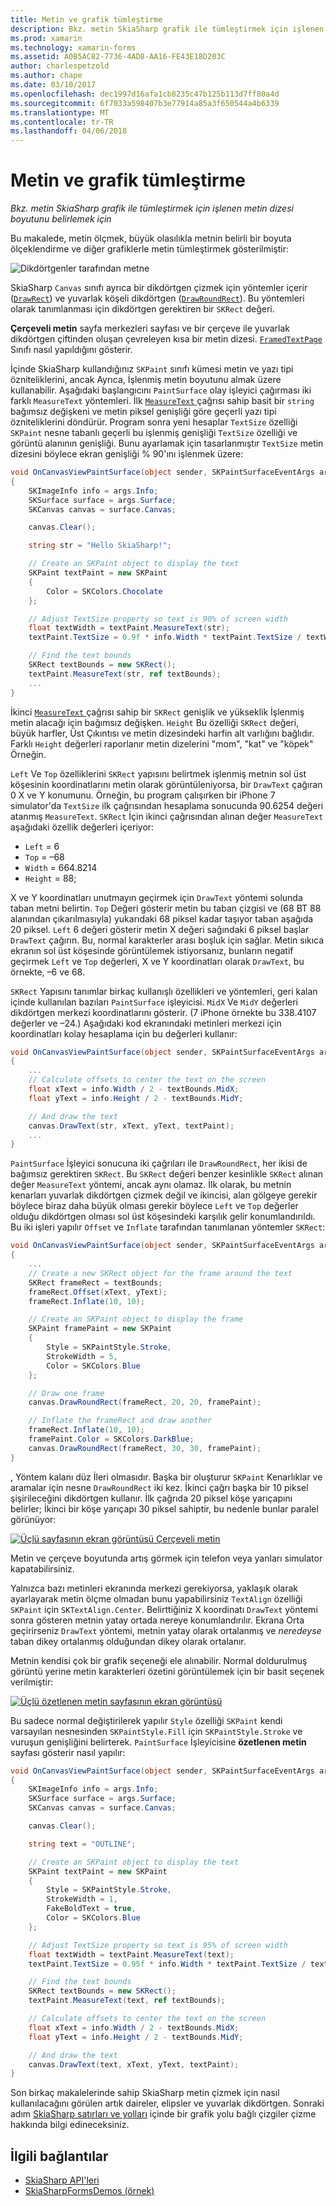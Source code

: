 ```yaml
---
title: Metin ve grafik tümleştirme
description: Bkz. metin SkiaSharp grafik ile tümleştirmek için işlenen metin dizesi boyutunu belirlemek için
ms.prod: xamarin
ms.technology: xamarin-forms
ms.assetid: A0B5AC82-7736-4AD8-AA16-FE43E18D203C
author: charlespetzold
ms.author: chape
ms.date: 03/10/2017
ms.openlocfilehash: dec1997d16afa1cb8235c47b125b113d7ff80a4d
ms.sourcegitcommit: 6f7033a598407b3e77914a85a3f650544a4b6339
ms.translationtype: MT
ms.contentlocale: tr-TR
ms.lasthandoff: 04/06/2018
---
```

# <a name="integrating-text-and-graphics"></a>Metin ve grafik tümleştirme

_Bkz. metin SkiaSharp grafik ile tümleştirmek için işlenen metin dizesi boyutunu belirlemek için_

Bu makalede, metin ölçmek, büyük olasılıkla metnin belirli bir boyuta ölçeklendirme ve diğer grafiklerle metin tümleştirmek gösterilmiştir:

![](text-images/textandgraphicsexample.png "Dikdörtgenler tarafından metne")

SkiaSharp `Canvas` sınıfı ayrıca bir dikdörtgen çizmek için yöntemler içerir ([`DrawRect`](https://developer.xamarin.com/api/member/SkiaSharp.SKCanvas.DrawRect/p/SkiaSharp.SKRect/SkiaSharp.SKPaint/)) ve yuvarlak köşeli dikdörtgen ([`DrawRoundRect`](https://developer.xamarin.com/api/member/SkiaSharp.SKCanvas.DrawRoundRect/p/SkiaSharp.SKRect/System.Single/System.Single/SkiaSharp.SKPaint/)). Bu yöntemleri olarak tanımlanması için dikdörtgen gerektiren bir `SKRect` değeri.

**Çerçeveli metin** sayfa merkezleri sayfası ve bir çerçeve ile yuvarlak dikdörtgen çiftinden oluşan çevreleyen kısa bir metin dizesi. [ `FramedTextPage` ](https://github.com/xamarin/xamarin-forms-samples/blob/master/SkiaSharpForms/Demos/Demos/SkiaSharpFormsDemos/Basics/FramedTextPage.cs) Sınıfı nasıl yapıldığını gösterir.

İçinde SkiaSharp kullandığınız `SKPaint` sınıfı kümesi metin ve yazı tipi özniteliklerini, ancak Ayrıca, İşlenmiş metin boyutunu almak üzere kullanabilir. Aşağıdaki başlangıcını `PaintSurface` olay işleyici çağırması iki farklı `MeasureText` yöntemleri. İlk [ `MeasureText` ](https://developer.xamarin.com/api/member/SkiaSharp.SKPaint.MeasureText/p/System.String/) çağrısı sahip basit bir `string` bağımsız değişkeni ve metin piksel genişliği göre geçerli yazı tipi özniteliklerini döndürür. Program sonra yeni hesaplar `TextSize` özelliği `SKPaint` nesne tabanlı geçerli bu işlenmiş genişliği `TextSize` özelliği ve görüntü alanının genişliği. Bunu ayarlamak için tasarlanmıştır `TextSize` metin dizesini böylece ekran genişliği % 90'ını işlenmek üzere:

```csharp
void OnCanvasViewPaintSurface(object sender, SKPaintSurfaceEventArgs args)
{
    SKImageInfo info = args.Info;
    SKSurface surface = args.Surface;
    SKCanvas canvas = surface.Canvas;

    canvas.Clear();

    string str = "Hello SkiaSharp!";

    // Create an SKPaint object to display the text
    SKPaint textPaint = new SKPaint
    {
        Color = SKColors.Chocolate
    };

    // Adjust TextSize property so text is 90% of screen width
    float textWidth = textPaint.MeasureText(str);
    textPaint.TextSize = 0.9f * info.Width * textPaint.TextSize / textWidth;

    // Find the text bounds
    SKRect textBounds = new SKRect();
    textPaint.MeasureText(str, ref textBounds);
    ...
}
```

İkinci [ `MeasureText` ](https://developer.xamarin.com/api/member/SkiaSharp.SKPaint.MeasureText/p/System.String/SkiaSharp.SKRect@/) çağrısı sahip bir `SKRect` genişlik ve yükseklik İşlenmiş metin alacağı için bağımsız değişken. `Height` Bu özelliği `SKRect` değeri, büyük harfler, Üst Çıkıntısı ve metin dizesindeki harfin alt varlığını bağlıdır. Farklı `Height` değerleri raporlanır metin dizelerini "mom", "kat" ve "köpek" Örneğin.

`Left` Ve `Top` özelliklerini `SKRect` yapısını belirtmek işlenmiş metnin sol üst köşesinin koordinatlarını metin olarak görüntüleniyorsa, bir `DrawText` çağıran 0 X ve Y konumunu. Örneğin, bu program çalışırken bir iPhone 7 simulator'da `TextSize` ilk çağrısından hesaplama sonucunda 90.6254 değeri atanmış `MeasureText`. `SKRect` İçin ikinci çağrısından alınan değer `MeasureText` aşağıdaki özellik değerleri içeriyor:

- `Left` = 6
- `Top` = &ndash;68
- `Width` = 664.8214
- `Height` = 88;

X ve Y koordinatları unutmayın geçirmek için `DrawText` yöntemi solunda taban metni belirtin. `Top` Değeri gösterir metin bu taban çizgisi ve (68 BT 88 alanından çıkarılmasıyla) yukarıdaki 68 piksel kadar taşıyor taban aşağıda 20 piksel. `Left` 6 değeri gösterir metin X değeri sağındaki 6 piksel başlar `DrawText` çağırın. Bu, normal karakterler arası boşluk için sağlar. Metin sıkıca ekranın sol üst köşesinde görüntülemek istiyorsanız, bunların negatif geçirmek `Left` ve `Top` değerleri, X ve Y koordinatları olarak `DrawText`, bu örnekte, &ndash;6 ve 68.

`SKRect` Yapısını tanımlar birkaç kullanışlı özellikleri ve yöntemleri, geri kalan içinde kullanılan bazıları `PaintSurface` işleyicisi. `MidX` Ve `MidY` değerleri dikdörtgen merkezi koordinatlarını gösterir. (7 iPhone örnekte bu 338.4107 değerler ve &ndash;24.) Aşağıdaki kod ekranındaki metinleri merkezi için koordinatları kolay hesaplama için bu değerleri kullanır:

```csharp
void OnCanvasViewPaintSurface(object sender, SKPaintSurfaceEventArgs args)
{
    ...
    // Calculate offsets to center the text on the screen
    float xText = info.Width / 2 - textBounds.MidX;
    float yText = info.Height / 2 - textBounds.MidY;

    // And draw the text
    canvas.DrawText(str, xText, yText, textPaint);
    ...
}
```

`PaintSurface` İşleyici sonucuna iki çağrıları ile `DrawRoundRect`, her ikisi de bağımsız gerektiren `SKRect`. Bu `SKRect` değeri benzer kesinlikle `SKRect` alınan değer `MeasureText` yöntemi, ancak aynı olamaz. İlk olarak, bu metnin kenarları yuvarlak dikdörtgen çizmek değil ve ikincisi, alan gölgeye gerekir böylece biraz daha büyük olması gerekir böylece `Left` ve `Top` değerler olduğu dikdörtgen olması sol üst köşesindeki karşılık gelir konumlandırıldı. Bu iki işleri yapılır `Offset` ve `Inflate` tarafından tanımlanan yöntemler `SKRect`:

```csharp
void OnCanvasViewPaintSurface(object sender, SKPaintSurfaceEventArgs args)
{
    ...
    // Create a new SKRect object for the frame around the text
    SKRect frameRect = textBounds;
    frameRect.Offset(xText, yText);
    frameRect.Inflate(10, 10);

    // Create an SKPaint object to display the frame
    SKPaint framePaint = new SKPaint
    {
        Style = SKPaintStyle.Stroke,
        StrokeWidth = 5,
        Color = SKColors.Blue
    };

    // Draw one frame
    canvas.DrawRoundRect(frameRect, 20, 20, framePaint);

    // Inflate the frameRect and draw another
    frameRect.Inflate(10, 10);
    framePaint.Color = SKColors.DarkBlue;
    canvas.DrawRoundRect(frameRect, 30, 30, framePaint);
}
```

, Yöntem kalanı düz İleri olmasıdır. Başka bir oluşturur `SKPaint` Kenarlıklar ve aramalar için nesne `DrawRoundRect` iki kez. İkinci çağrı başka bir 10 piksel şişirileceğini dikdörtgen kullanır. İlk çağrıda 20 piksel köşe yarıçapını belirler; İkinci bir köşe yarıçapı 30 piksel sahiptir, bu nedenle bunlar paralel görünüyor:

 [![](text-images/framedtext-small.png "Üçlü sayfasının ekran görüntüsü Çerçeveli metin")](text-images/framedtext-large.png#lightbox "Üçlü sayfasının ekran görüntüsü Çerçeveli metin")

Metin ve çerçeve boyutunda artış görmek için telefon veya yanları simulator kapatabilirsiniz.

Yalnızca bazı metinleri ekranında merkezi gerekiyorsa, yaklaşık olarak ayarlayarak metin ölçme olmadan bunu yapabilirsiniz `TextAlign` özelliği `SKPaint` için `SKTextAlign.Center`. Belirttiğiniz X koordinatı `DrawText` yöntemi sonra gösteren metnin yatay ortada nereye konumlandırılır. Ekrana Orta geçirirseniz `DrawText` yöntemi, metnin yatay olarak ortalanmış ve *neredeyse* taban dikey ortalanmış olduğundan dikey olarak ortalanır.

Metnin kendisi çok bir grafik seçeneği ele alınabilir. Normal doldurulmuş görüntü yerine metin karakterleri özetini görüntülemek için bir basit seçenek verilmiştir:

[![](text-images/outlinedtext-small.png "Üçlü özetlenen metin sayfasının ekran görüntüsü")](text-images/outlinedtext-large.png#lightbox "üç ana hatlarıyla metin sayfasının ekran görüntüsü")

Bu sadece normal değiştirilerek yapılır `Style` özelliği `SKPaint` kendi varsayılan nesnesinden `SKPaintStyle.Fill` için `SKPaintStyle.Stroke` ve vuruşun genişliğini belirterek. `PaintSurface` İşleyicisine **özetlenen metin** sayfası gösterir nasıl yapılır:

```csharp
void OnCanvasViewPaintSurface(object sender, SKPaintSurfaceEventArgs args)
{
    SKImageInfo info = args.Info;
    SKSurface surface = args.Surface;
    SKCanvas canvas = surface.Canvas;

    canvas.Clear();

    string text = "OUTLINE";

    // Create an SKPaint object to display the text
    SKPaint textPaint = new SKPaint
    {
        Style = SKPaintStyle.Stroke,
        StrokeWidth = 1,
        FakeBoldText = true,
        Color = SKColors.Blue
    };

    // Adjust TextSize property so text is 95% of screen width
    float textWidth = textPaint.MeasureText(text);
    textPaint.TextSize = 0.95f * info.Width * textPaint.TextSize / textWidth;

    // Find the text bounds
    SKRect textBounds = new SKRect();
    textPaint.MeasureText(text, ref textBounds);

    // Calculate offsets to center the text on the screen
    float xText = info.Width / 2 - textBounds.MidX;
    float yText = info.Height / 2 - textBounds.MidY;

    // And draw the text
    canvas.DrawText(text, xText, yText, textPaint);
}
```

 Son birkaç makalelerinde sahip SkiaSharp metin çizmek için nasıl kullanılacağını görülen artık daireler, elipsler ve yuvarlak dikdörtgen. Sonraki adım [SkiaSharp satırları ve yolları](~/xamarin-forms/user-interface/graphics/skiasharp/paths/paths.md) içinde bir grafik yolu bağlı çizgiler çizme hakkında bilgi edineceksiniz.


## <a name="related-links"></a>İlgili bağlantılar

- [SkiaSharp API'leri](https://developer.xamarin.com/api/root/SkiaSharp/)
- [SkiaSharpFormsDemos (örnek)](https://developer.xamarin.com/samples/xamarin-forms/SkiaSharpForms/Demos/)
